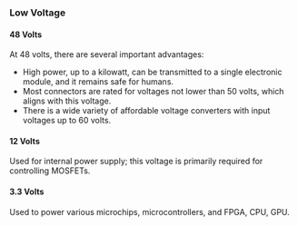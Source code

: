 ### Low Voltage

#### 48 Volts

At 48 volts, there are several important advantages:

- High power, up to a kilowatt, can be transmitted to a single electronic module, and it remains safe for humans.
- Most connectors are rated for voltages not lower than 50 volts, which aligns with this voltage.
- There is a wide variety of affordable voltage converters with input voltages up to 60 volts.

#### 12 Volts
Used for internal power supply; this voltage is primarily required for controlling MOSFETs.

#### 3.3 Volts
Used to power various microchips, microcontrollers, and FPGA, CPU, GPU.

